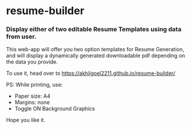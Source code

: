 # resume-builder
### Display either of two editable Resume Templates using data from user.

This web-app will offer you two option templates for Resume Generation, and will display a dynamically generated downloadable pdf depending on the data you provide.  

To use it, head over to https://akhilgoel2211.github.io/resume-builder/  

PS: While printing, use:  
- Paper size: A4
- Margins: none
- Toggle ON Background Graphics

Hope you like it.

